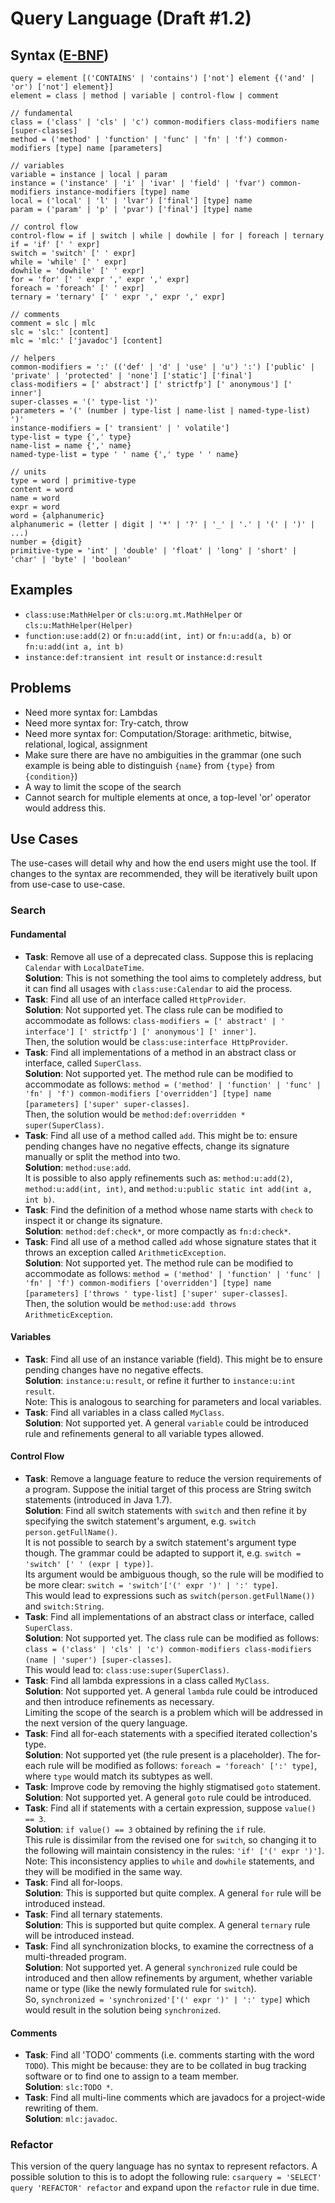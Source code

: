 # Query Language (Draft #1.2)
## Syntax ([E-BNF](https://en.wikipedia.org/wiki/Extended_Backus%E2%80%93Naur_form))
```
query = element [('CONTAINS' | 'contains') ['not'] element {('and' | 'or') ['not'] element}]
element = class | method | variable | control-flow | comment

// fundamental
class = ('class' | 'cls' | 'c') common-modifiers class-modifiers name [super-classes]
method = ('method' | 'function' | 'func' | 'fn' | 'f') common-modifiers [type] name [parameters]

// variables
variable = instance | local | param
instance = ('instance' | 'i' | 'ivar' | 'field' | 'fvar') common-modifiers instance-modifiers [type] name
local = ('local' | 'l' | 'lvar') ['final'] [type] name
param = ('param' | 'p' | 'pvar') ['final'] [type] name

// control flow
control-flow = if | switch | while | dowhile | for | foreach | ternary
if = 'if' [' ' expr]
switch = 'switch' [' ' expr]
while = 'while' [' ' expr]
dowhile = 'dowhile' [' ' expr]
for = 'for' [' ' expr ',' expr ',' expr]
foreach = 'foreach' [' ' expr]
ternary = 'ternary' [' ' expr ',' expr ',' expr]

// comments
comment = slc | mlc
slc = 'slc:' [content]
mlc = 'mlc:' ['javadoc'] [content]

// helpers
common-modifiers = ':' (('def' | 'd' | 'use' | 'u') ':') ['public' | 'private' | 'protected' | 'none'] ['static'] ['final']
class-modifiers = [' abstract'] [' strictfp'] [' anonymous'] [' inner']
super-classes = '(' type-list ')'
parameters = '(' (number | type-list | name-list | named-type-list) ')'
instance-modifiers = [' transient' | ' volatile']
type-list = type {',' type}
name-list = name {',' name}
named-type-list = type ' ' name {',' type ' ' name}

// units
type = word | primitive-type
content = word
name = word
expr = word
word = {alphanumeric}
alphanumeric = (letter | digit | '*' | '?' | '_' | '.' | '(' | ')' | ...)
number = {digit}
primitive-type = 'int' | 'double' | 'float' | 'long' | 'short' | 'char' | 'byte' | 'boolean'
```

## Examples
* `class:use:MathHelper` or `cls:u:org.mt.MathHelper` or `cls:u:MathHelper(Helper)`
* `function:use:add(2)` or `fn:u:add(int, int)` or `fn:u:add(a, b)` or `fn:u:add(int a, int b)`
* `instance:def:transient int result` or `instance:d:result`

## Problems
* Need more syntax for: Lambdas
* Need more syntax for: Try-catch, throw
* Need more syntax for: Computation/Storage: arithmetic, bitwise, relational, logical, assignment
* Make sure there are have no ambiguities in the grammar (one such example is being able to distinguish `{name}` from `{type}` from `{condition}`)
* A way to limit the scope of the search
* Cannot search for multiple elements at once, a top-level 'or' operator would address this.

## Use Cases
The use-cases will detail why and how the end users might use the tool.
If changes to the syntax are recommended, they will be iteratively built upon from use-case to use-case.

### Search
#### Fundamental
* **Task**: Remove all use of a deprecated class. Suppose this is replacing `Calendar` with `LocalDateTime`.  
  **Solution**: This is not something the tool aims to completely address, but it can find all usages with `class:use:Calendar` to aid the process.
* **Task**: Find all use of an interface called `HttpProvider`.  
  **Solution**: Not supported yet. The class rule can be modified to accommodate as follows: `class-modifiers = [' abstract' | ' interface'] [' strictfp'] [' anonymous'] [' inner']`.  
  Then, the solution would be `class:use:interface HttpProvider`.
* **Task**: Find all implementations of a method in an abstract class or interface, called `SuperClass`.  
  **Solution**: Not supported yet. The method rule can be modified to accommodate as follows: `method = ('method' | 'function' | 'func' | 'fn' | 'f') common-modifiers ['overridden'] [type] name [parameters] ['super' super-classes]`.  
  Then, the solution would be `method:def:overridden * super(SuperClass)`.
* **Task**: Find all use of a method called `add`. This might be to: ensure pending changes have no negative effects, change its signature manually or split the method into two.  
  **Solution**: `method:use:add`.  
  It is possible to also apply refinements such as: `method:u:add(2)`, `method:u:add(int, int)`, and `method:u:public static int add(int a, int b)`.
* **Task**: Find the definition of a method whose name starts with `check` to inspect it or change its signature.  
  **Solution**: `method:def:check*`, or more compactly as `fn:d:check*`.  
* **Task**: Find all use of a method called `add` whose signature states that it throws an exception called `ArithmeticException`.  
  **Solution**: Not supported yet. The method rule can be modified to accommodate as follows: `method = ('method' | 'function' | 'func' | 'fn' | 'f') common-modifiers ['overridden'] [type] name [parameters] ['throws ' type-list] ['super' super-classes]`.  
  Then, the solution would be `method:use:add throws ArithmeticException`.

#### Variables
* **Task**: Find all use of an instance variable (field). This might be to ensure pending changes have no negative effects.  
  **Solution**: `instance:u:result`, or refine it further to `instance:u:int result`.  
  Note: This is analogous to searching for parameters and local variables.
* **Task**: Find all variables in a class called `MyClass`.  
  **Solution**: Not supported yet. A general `variable` could be introduced rule and refinements general to all variable types allowed.

#### Control Flow
* **Task**: Remove a language feature to reduce the version requirements of a program. Suppose the initial target of this process are String switch statements (introduced in Java 1.7).  
  **Solution**: Find all switch statements with `switch` and then refine it by specifying the switch statement's argument, e.g. `switch person.getFullName()`.  
  It is not possible to search by a switch statement's argument type though. The grammar could be adapted to support it, e.g. `switch = 'switch' [' ' (expr | type)]`.  
  Its argument would be ambiguous though, so the rule will be modified to be more clear: `switch = 'switch'['(' expr ')' | ':' type]`.  
  This would lead to expressions such as `switch(person.getFullName())` and `switch:String`.
* **Task**: Find all implementations of an abstract class or interface, called `SuperClass`.  
  **Solution**: Not supported yet. The class rule can be modified as follows: `class = ('class' | 'cls' | 'c') common-modifiers class-modifiers (name | 'super') [super-classes]`.  
  This would lead to: `class:use:super(SuperClass)`.
* **Task**: Find all lambda expressions in a class called `MyClass`.  
  **Solution**: Not supported yet. A general `lambda` rule could be introduced and then introduce refinements as necessary.  
  Limiting the scope of the search is a problem which will be addressed in the next version of the query language.
* **Task**: Find all for-each statements with a specified iterated collection's type.  
  **Solution**: Not supported yet (the rule present is a placeholder). The for-each rule will be modified as follows: `foreach = 'foreach' [':' type]`, where `type` would match its subtypes as well.
* **Task**: Improve code by removing the highly stigmatised `goto` statement.  
  **Solution**: Not supported yet. A general `goto` rule could be introduced.
* **Task**: Find all if statements with a certain expression, suppose `value() == 3`.  
  **Solution**: `if value() == 3` obtained by refining the `if` rule.  
  This rule is dissimilar from the revised one for `switch`, so changing it to the following will maintain consistency in the rules: `'if' ['(' expr ')']`.  
  Note: This inconsistency applies to `while` and `dowhile` statements, and they will be modified in the same way.
* **Task**: Find all for-loops.  
  **Solution**: This is supported but quite complex. A general `for` rule will be introduced instead.
* **Task**: Find all ternary statements.  
  **Solution**: This is supported but quite complex. A general `ternary` rule will be introduced instead.
* **Task**: Find all synchronization blocks, to examine the correctness of a multi-threaded program.  
  **Solution**: Not supported yet. A general `synchronized` rule could be introduced and then allow refinements by argument, whether variable name or type (like the newly formulated rule for `switch`).  
  So, `synchronized = 'synchronized'['(' expr ')' | ':' type]` which would result in the solution being `synchronized`.

#### Comments
* **Task**: Find all 'TODO' comments (i.e. comments starting with the word `TODO`). This might be because: they are to be collated in bug tracking software or to find one to assign to a team member.  
  **Solution**: `slc:TODO *`.
* **Task**: Find all multi-line comments which are javadocs for a project-wide rewriting of them.  
  **Solution**: `mlc:javadoc`.

### Refactor
This version of the query language has no syntax to represent refactors.
A possible solution to this is to adopt the following rule: `csarquery = 'SELECT' query 'REFACTOR' refactor` and expand upon the `refactor` rule in due time.

